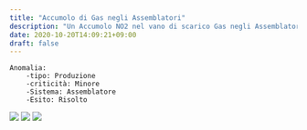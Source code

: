 ```yaml
---
title: "Accumolo di Gas negli Assemblatori"
description: "Un Accumolo NO2 nel vano di scarico Gas negli Assemblatori"
date: 2020-10-20T14:09:21+09:00
draft: false
---
```

	Anomalia:
		-tipo: Produzione
		-criticità: Minore
		-Sistema: Assemblatore
		-Esito: Risolto
![](/assemblatoriEnd/assEnd1.png)
![](/assemblatoriEnd/assEnd2.png)
![](/assemblatoriEnd/assEnd3.png)
